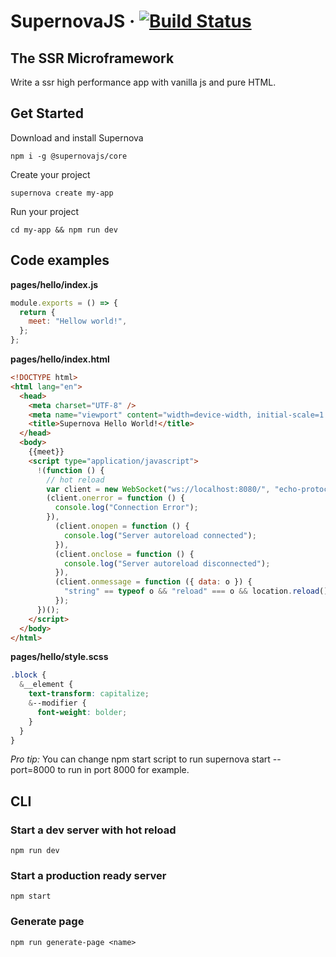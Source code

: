 # SupernovaJS &middot; [![Build Status](https://travis-ci.org/supernova-tool/supernova.svg?branch=main)](https://travis-ci.org/supernova-tool/supernova)

## The SSR Microframework

Write a ssr high performance app with vanilla js and pure HTML.

## Get Started

Download and install Supernova

`npm i -g @supernovajs/core`

Create your project

`supernova create my-app`

Run your project

`cd my-app && npm run dev`

## Code examples

**pages/hello/index.js**

```js
module.exports = () => {
  return {
    meet: "Hellow world!",
  };
};
```

**pages/hello/index.html**

```html
<!DOCTYPE html>
<html lang="en">
  <head>
    <meta charset="UTF-8" />
    <meta name="viewport" content="width=device-width, initial-scale=1.0" />
    <title>Supernova Hello World!</title>
  </head>
  <body>
    {{meet}}
    <script type="application/javascript">
      !(function () {
        // hot reload
        var client = new WebSocket("ws://localhost:8080/", "echo-protocol");
        (client.onerror = function () {
          console.log("Connection Error");
        }),
          (client.onopen = function () {
            console.log("Server autoreload connected");
          }),
          (client.onclose = function () {
            console.log("Server autoreload disconnected");
          }),
          (client.onmessage = function ({ data: o }) {
            "string" == typeof o && "reload" === o && location.reload();
          });
      })();
    </script>
  </body>
</html>
```

**pages/hello/style.scss**

```scss
.block {
  &__element {
    text-transform: capitalize;
    &--modifier {
      font-weight: bolder;
    }
  }
}
```

_Pro tip:_ You can change npm start script to run supernova start --port=8000 to run in port 8000 for example.

## CLI

### Start a dev server with hot reload

`npm run dev`

### Start a production ready server

`npm start`

### Generate page

`npm run generate-page <name>`
